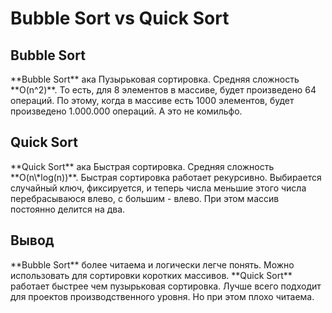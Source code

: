<h1>Bubble Sort vs Quick Sort</h1>

<h2>Bubble Sort</h2>
 **Bubble Sort** ака Пузырьковая сортировка. Средняя сложность **O(n^2)**. То есть,
для 8 элементов в массиве, будет произведено 64 операций. По этому, когда в
массиве есть 1000 элементов, будет произведено 1.000.000 операций. А это не 
комильфо.

<h2>Quick Sort</h2>
 **Quick Sort** ака Быстрая сортировка. Средняя сложность **O(n\*log(n))**.
 Быстрая сортировка работает рекурсивно. Выбирается случайный ключ, фиксируется,
и теперь числа меньшие этого числа перебрасываюся влево, с большим - влево. При
этом массив постоянно делится на два.

<h2>Вывод</h2>
 **Bubble Sort** более читаема и логически легче понять. Можно использовать для
сортировки коротких массивов. 
 **Quick Sort** работает быстрее чем пузырьковая сортировка. Лучше всего 
подходит для проектов производственного уровня. Но при этом плохо читаема.

